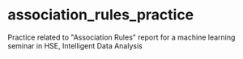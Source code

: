 # association_rules_practice

Practice related to "Association Rules" report for a machine learning seminar in HSE, Intelligent Data Analysis
